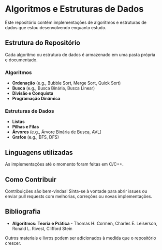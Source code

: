 # Algoritmos e Estruturas de Dados

Este repositório contém implementações de algoritmos e estruturas de dados que estou desenvolvendo enquanto estudo.

## Estrutura do Repositório

Cada algoritmo ou estrutura de dados é armazenado em uma pasta própria e documentado.

### Algoritmos
- **Ordenação** (e.g., Bubble Sort, Merge Sort, Quick Sort)
- **Busca** (e.g., Busca Binária, Busca Linear)
- **Divisão e Conquista**
- **Programação Dinâmica**

### Estruturas de Dados
- **Listas**
- **Pilhas e Filas**
- **Árvores** (e.g., Árvore Binária de Busca, AVL)
- **Grafos** (e.g., BFS, DFS)

## Linguagens utilizadas

As implementações até o momento foram feitas em C/C++.

## Como Contribuir

Contribuições são bem-vindas! Sinta-se à vontade para abrir issues ou enviar pull requests com melhorias, correções ou novas implementações.

## Bibliografia

- **Algoritmos: Teoria e Prática** - Thomas H. Cormen, Charles E. Leiserson, Ronald L. Rivest, Clifford Stein

Outros materiais e livros podem ser adicionados à medida que o repositório crescer.
